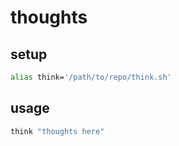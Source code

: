 # thoughts

## setup

```bash
alias think='/path/to/repo/think.sh'
```

## usage

```bash
think "thoughts here"
```
